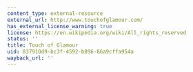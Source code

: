```yaml
---
content_type: external-resource
external_url: http://www.touchofglamour.com/
has_external_license_warning: true
license: https://en.wikipedia.org/wiki/All_rights_reserved
status: ''
title: Touch of Glamour
uid: 837910d9-bc3f-4592-b896-86a9cffa954a
wayback_url: ''
---
```

